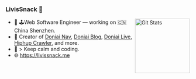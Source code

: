 ### LivisSnack 👋

<a href="https://github.com/livissnack"><img alt="Git Stats" src="https://github-readme-stats.vercel.app/api?username=livissnack&show_icons=true&&theme=radical" align="right" height="150" /></a>

- 🔭 🕹Web Software Engineer — working on 🇨🇳 China Shenzhen.
- 🚀 Creator of [Doniai Nav](https://nav.doniai.com), [Doniai Blog](https://www.doniai.com), [Doniai Live](https://live.doniai.com), [Hiphup Crawler](https://github.com/livissnack/hiphup-api), and more.
- :hammer:  > Keep calm and coding.
- :globe_with_meridians: https://livissnack.me
